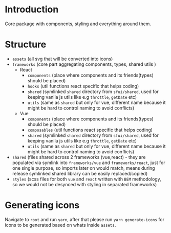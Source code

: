 # Introduction

Core package with components, styling and everything around them.

# Structure

- `assets` (all svg that will be converted into icons)
- `frameworks` (core part aggregating components, types, shared utils )
  - React
    - `components` (place where components and its friends(types) should be placed)
    - `hooks` (util functions react specific that helps coding)
    - `shared` (symlinked `shared` directory from `sfui/shared`, used for keeping vanila js utils like e.g `throttle`, `getDate` etc)
    - `utils` (same as `shared` but only for vue, different name because it might be hard to control naming to avoid conflicts)
  - Vue
    - `components` (place where components and its friends(types) should be placed)
    - `composables` (util functions react specific that helps coding)
    - `shared` (symlinked `shared` directory from `sfui/shared`, used for keeping vanila js utils like e.g `throttle`, `getDate` etc)
    - `utils` (same as `shared` but only for vue, different name because it might be hard to control naming to avoid conflicts)
- `shared` (files shared across 2 frameworks (vue,react) - they are populated via symlink into `frameworks/vue` and `frameworks/react`, just for one single purpose, so imports later on would match, means during release symlinked shared library can be easily replaced/copied)
- `styles` (scss files for both `vue` and `react` written with `BEM` methodology, so we would not be desynced with styling in separated frameworks)

# Generating icons

Navigate to `root` and run `yarn`, after that please run `yarn generate-icons` for icons to be generated based on whats inside `assets`.
